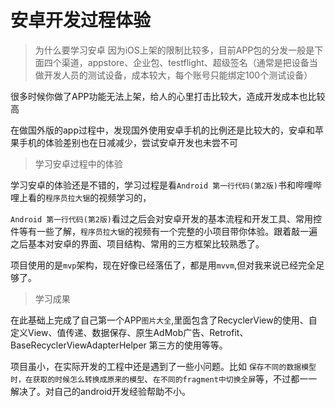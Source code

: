 # 安卓开发过程体验

> 为什么要学习安卓
因为iOS上架的限制比较多，目前APP包的分发一般是下面四个渠道，appstore、企业包、testflight、超级签名（通常是把设备当做开发人员的测试设备，成本较大，每个账号只能绑定100个测试设备）

很多时候你做了APP功能无法上架，给人的心里打击比较大，造成开发成本也比较高

在做国外版的app过程中，发现国外使用安卓手机的比例还是比较大的，安卓和苹果手机的体验差别也在日减减少，尝试安卓开发也未尝不可


> 学习安卓过程中的体验

学习安卓的体验还是不错的，学习过程是看`Android 第一行代码(第2版)`书和哔哩哔哩上看的`程序员拉大锯`的视频学习的，

`Android 第一行代码(第2版)`看过之后会对安卓开发的基本流程和开发工具、常用控件等有一些了解，`程序员拉大锯`的视频有一个完整的小项目带你体验。跟着敲一遍之后基本对安卓的界面、项目结构、常用的三方框架比较熟悉了。

项目使用的是`mvp`架构，现在好像已经落伍了，都是用`mvvm`,但对我来说已经完全足够了。

> 学习成果

在此基础上完成了自己第一个APP`图片大全`,里面包含了RecyclerView的使用、自定义View、值传递、数据保存、原生AdMob广告、Retrofit、BaseRecyclerViewAdapterHelper 第三方的使用等等。

项目虽小，在实际开发的工程中还是遇到了一些小问题。比如 `保存不同的数据模型时，在获取的时候怎么转换成原来的模型`、`在不同的fragment中切换全屏`等，不过都一一解决了。对自己的android开发经验帮助不小。
